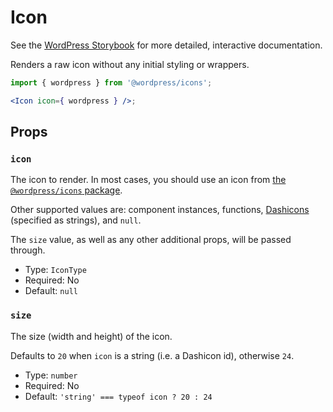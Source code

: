 # Icon

<!-- This file is generated automatically and cannot be edited directly. Make edits via TypeScript types and TSDocs. -->

<p class="callout callout-info">See the <a href="https://wordpress.github.io/gutenberg/?path=/docs/components-icon--docs">WordPress Storybook</a> for more detailed, interactive documentation.</p>

Renders a raw icon without any initial styling or wrappers.

```jsx
import { wordpress } from '@wordpress/icons';

<Icon icon={ wordpress } />;
```

## Props

### `icon`

The icon to render. In most cases, you should use an icon from
[the `@wordpress/icons` package](https://wordpress.github.io/gutenberg/?path=/story/icons-icon--library).

Other supported values are: component instances, functions,
[Dashicons](https://developer.wordpress.org/resource/dashicons/)
(specified as strings), and `null`.

The `size` value, as well as any other additional props, will be passed through.

-   Type: `IconType`
-   Required: No
-   Default: `null`

### `size`

The size (width and height) of the icon.

Defaults to `20` when `icon` is a string (i.e. a Dashicon id), otherwise `24`.

-   Type: `number`
-   Required: No
-   Default: `'string' === typeof icon ? 20 : 24`

